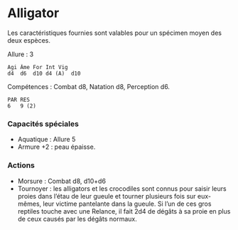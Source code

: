 # Alligator
Les caractéristiques fournies sont valables pour un spécimen moyen des deux espèces.

Allure : 3

	Agi	Âme	For	Int	Vig
	d4	d6	d10	d4 (A)	d10

Compétences : Combat d8, Natation d8, Perception d6.

	PAR	RES
	6	9 (2)

### Capacités spéciales
- Aquatique : Allure 5
- Armure +2 : peau épaisse.

### Actions
- Morsure	: Combat d8, d10+d6
- Tournoyer : les alligators et les crocodiles sont connus pour saisir leurs proies dans l’étau de leur gueule et tourner plusieurs fois sur eux-mêmes, leur victime pantelante dans la gueule. Si l’un de ces gros reptiles touche avec une Relance, il fait 2d4 de dégâts à sa proie en plus de ceux causés par les dégâts normaux.
